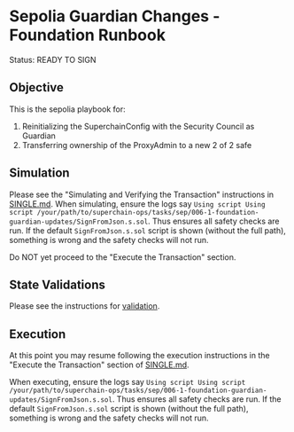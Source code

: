 # Sepolia Guardian Changes - Foundation Runbook

Status: READY TO SIGN

## Objective

This is the sepolia playbook for:

1. Reinitializing the SuperchainConfig with the Security Council as Guardian
1. Transferring ownership of the ProxyAdmin to a new 2 of 2 safe

## Simulation

Please see the "Simulating and Verifying the Transaction" instructions in [SINGLE.md](../../../SINGLE.md).
When simulating, ensure the logs say `Using script Using script /your/path/to/superchain-ops/tasks/sep/006-1-foundation-guardian-updates/SignFromJson.s.sol`.
Thus ensures all safety checks are run. If the default `SignFromJson.s.sol` script is shown
(without the full path), something is wrong and the safety checks will not run.

Do NOT yet proceed to the "Execute the Transaction" section.

## State Validations

Please see the instructions for [validation](./VALIDATION.md).

## Execution

At this point you may resume following the execution instructions in the "Execute the Transaction" section of [SINGLE.md](../../../SINGLE.md).

When executing, ensure the logs say `Using script Using script /your/path/to/superchain-ops/tasks/sep/006-1-foundation-guardian-updates/SignFromJson.s.sol`. Thus ensures all safety checks are run. If the default `SignFromJson.s.sol` script is shown (without the full path), something is wrong and the safety checks will not run.
